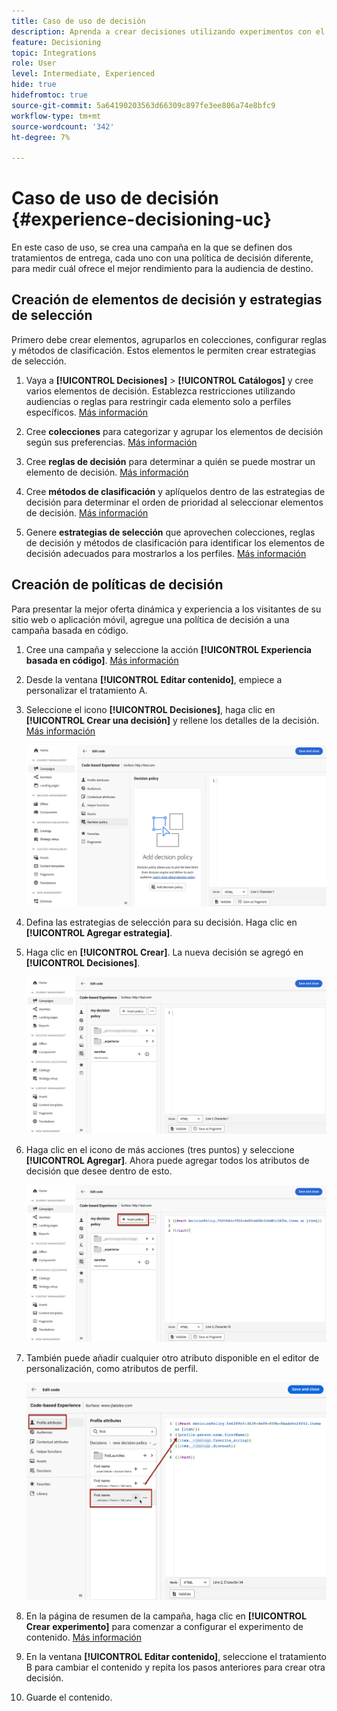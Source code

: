 ```yaml
---
title: Caso de uso de decisión
description: Aprenda a crear decisiones utilizando experimentos con el canal basado en código
feature: Decisioning
topic: Integrations
role: User
level: Intermediate, Experienced
hide: true
hidefromtoc: true
source-git-commit: 5a64190203563d66309c897fe3ee806a74e8bfc9
workflow-type: tm+mt
source-wordcount: '342'
ht-degree: 7%

---
```


# Caso de uso de decisión {#experience-decisioning-uc}

En este caso de uso, se crea una campaña en la que se definen dos tratamientos de entrega, cada uno con una política de decisión diferente, para medir cuál ofrece el mejor rendimiento para la audiencia de destino.

## Creación de elementos de decisión y estrategias de selección

Primero debe crear elementos, agruparlos en colecciones, configurar reglas y métodos de clasificación. Estos elementos le permiten crear estrategias de selección.

1. Vaya a **[!UICONTROL Decisiones]** > **[!UICONTROL Catálogos]** y cree varios elementos de decisión. Establezca restricciones utilizando audiencias o reglas para restringir cada elemento solo a perfiles específicos. [Más información](items.md)

   <!--
   1. From the items list, click the **[!UICONTROL Edit schema]** button  and edit the custom attributes if needed. [Learn how to work with catalogs](catalogs.md)-->

1. Cree **colecciones** para categorizar y agrupar los elementos de decisión según sus preferencias. [Más información](collections.md)

1. Cree **reglas de decisión** para determinar a quién se puede mostrar un elemento de decisión. [Más información](rules.md)

1. Cree **métodos de clasificación** y aplíquelos dentro de las estrategias de decisión para determinar el orden de prioridad al seleccionar elementos de decisión. [Más información](ranking.md)

1. Genere **estrategias de selección** que aprovechen colecciones, reglas de decisión y métodos de clasificación para identificar los elementos de decisión adecuados para mostrarlos a los perfiles. [Más información](selection-strategies.md)

## Creación de políticas de decisión

Para presentar la mejor oferta dinámica y experiencia a los visitantes de su sitio web o aplicación móvil, agregue una política de decisión a una campaña basada en código.

<!--Define two delivery treatments each containing a different decision policy.-->

1. Cree una campaña y seleccione la acción **[!UICONTROL Experiencia basada en código]**. [Más información](../code-based/create-code-based.md)

1. Desde la ventana **[!UICONTROL Editar contenido]**, empiece a personalizar el tratamiento A.

1. Seleccione el icono **[!UICONTROL Decisiones]**, haga clic en **[!UICONTROL Crear una decisión]** y rellene los detalles de la decisión. [Más información](create-decision.md)

   ![](assets/decision-code-based-create.png)

1. Defina las estrategias de selección para su decisión. Haga clic en **[!UICONTROL Agregar estrategia]**.

1. Haga clic en **[!UICONTROL Crear]**. La nueva decisión se agregó en **[!UICONTROL Decisiones]**.

   ![](assets/decision-code-based-decision-added.png)

1. Haga clic en el icono de más acciones (tres puntos) y seleccione **[!UICONTROL Agregar]**. Ahora puede agregar todos los atributos de decisión que desee dentro de esto.

   ![](assets/decision-code-based-add-decision.png)

1. También puede añadir cualquier otro atributo disponible en el editor de personalización, como atributos de perfil.

   ![](assets/decision-code-based-decision-profile-attribute.png)

1. En la página de resumen de la campaña, haga clic en **[!UICONTROL Crear experimento]** para comenzar a configurar el experimento de contenido. [Más información](../content-management/content-experiment.md)

1. En la ventana **[!UICONTROL Editar contenido]**, seleccione el tratamiento B para cambiar el contenido y repita los pasos anteriores para crear otra decisión.

1. Guarde el contenido.


